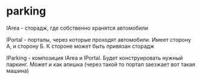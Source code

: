 # parking

IArea - сторадж, где собственно хранятся автомобили

IPortal - порталы, через которые проходят автомобили. Имеет сторону А, и сторону Б. К стороне может быть привязан сторадж

IParking - композиция IArea и IPortal. Будет конструировать нужный паркинг. Может и как апишка (через такой то портал заезжает вот такая машина)